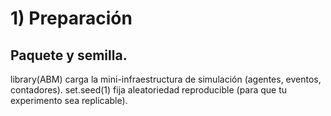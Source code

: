 # 1) Preparación
   
## Paquete y semilla.
library(ABM) carga la mini-infraestructura de simulación (agentes, eventos, contadores).
set.seed(1) fija aleatoriedad reproducible (para que tu experimento sea replicable).
